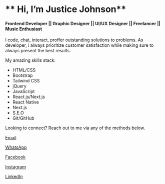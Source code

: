 # ** Hi, I’m Justice Johnson**
#### **Frontend Developer || Graphic Designer || UI/UX Designer || Freelancer || Music Enthusiast**

I code, chat, interact, proffer outstanding solutions to problems. As developer, i always prioritize customer satisfaction while making sure to always present the best results.

My amazing skills stack:
- HTML/CSS
- Bootstrap
- Tailwind CSS
- jQuery
- JavaScript
- React.js/Next.js
- React Native
- Next.js
- S.E.O
- Git/GitHub

Looking to connect? Reach out to me via any of the methods below.

[Email](mailto:justlyjohn198@gmail.com) 

[WhatsApp](https://wa.me/2348109458902)

[Facebook](https://web.facebook.com/justlyJustice)

[Instagram](https://www.instagram.com/justly.john)

[LinkedIn](https://www.linkedin.com/in/justice-johnson)



<!--
**justlyJustice/justlyJustice** is a ✨ _special_ ✨ repository because its `README.md` (this file) appears on your GitHub profile.

Here are some ideas to get you started:

- 🔭 I’m currently working on ...
- 🌱 I’m currently learning ...
- 👯 I’m looking to collaborate on ...
- 🤔 I’m looking for help with ...
- 💬 Ask me about ...
- 📫 How to reach me: ...
- 😄 Pronouns: ...
- ⚡ Fun fact: ...
-->
